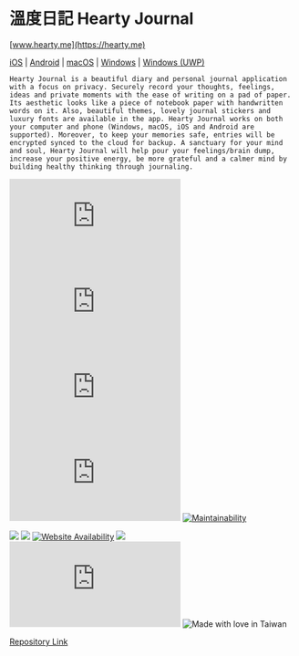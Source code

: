 # 溫度日記 Hearty Journal

[www.hearty.me](https://hearty.me)


[iOS](https://apple.co/3AXkUah) | 
[Android](https://goo.gl/mFdkgx) | 
[macOS](https://bitly.com/3ryQ30W) | 
[Windows](https://bitly.com/3E9FMeQ) | 
[Windows (UWP)](https://bitly.com/3ynmYFL) 

```
Hearty Journal is a beautiful diary and personal journal application with a focus on privacy. Securely record your thoughts, feelings, ideas and private moments with the ease of writing on a pad of paper. Its aesthetic looks like a piece of notebook paper with handwritten words on it. Also, beautiful themes, lovely journal stickers and luxury fonts are available in the app. Hearty Journal works on both your computer and phone (Windows, macOS, iOS and Android are supported). Moreover, to keep your memories safe, entries will be encrypted synced to the cloud for backup. A sanctuary for your mind and soul, Hearty Journal will help pour your feelings/brain dump, increase your positive energy, be more grateful and a calmer mind by building healthy thinking through journaling.
```


[![Hits-of-Code](https://hitsofcode.com/github/chennien/hearty.me)](https://hitsofcode.com/view/github.com/chennien/hearty.me) 
![](https://img.shields.io/github/repo-size/chennien/hearty.me?style=flat-square) 
![](https://img.shields.io/github/v/release/chennien/hearty.me?style=flat-square) 
![](https://img.shields.io/github/last-commit/chennien/hearty.me?style=flat-square) 
[![Maintainability](https://api.codeclimate.com/v1/badges/641920bd11652ab77ebe/maintainability)](https://codeclimate.com/github/chennien/hearty.me/maintainability) 

[![](https://data.jsdelivr.com/v1/package/gh/chennien/hearty.me/badge?style=rounded)](https://www.jsdelivr.com/package/gh/chennien/hearty.me) 
![](https://img.shields.io/uptimerobot/ratio/m777698945-9e2895088e10e3ca165117c3?style=flat-square) 
[![Website Availability](https://www.sixnines.io/b/954d?style=flat)](https://www.sixnines.io/h/954d) 
![](https://img.shields.io/security-headers?style=flat-square&url=https%3A%2F%2Fhearty.me?style=flat-square) 
![](https://img.shields.io/hsts/preload/hearty.me?style=flat-square) 
![Made with love in Taiwan](https://madewithlove.vercel.app/tw?heart=true&template=flat-square) 


[Repository Link](https://git.io/JvNvX)